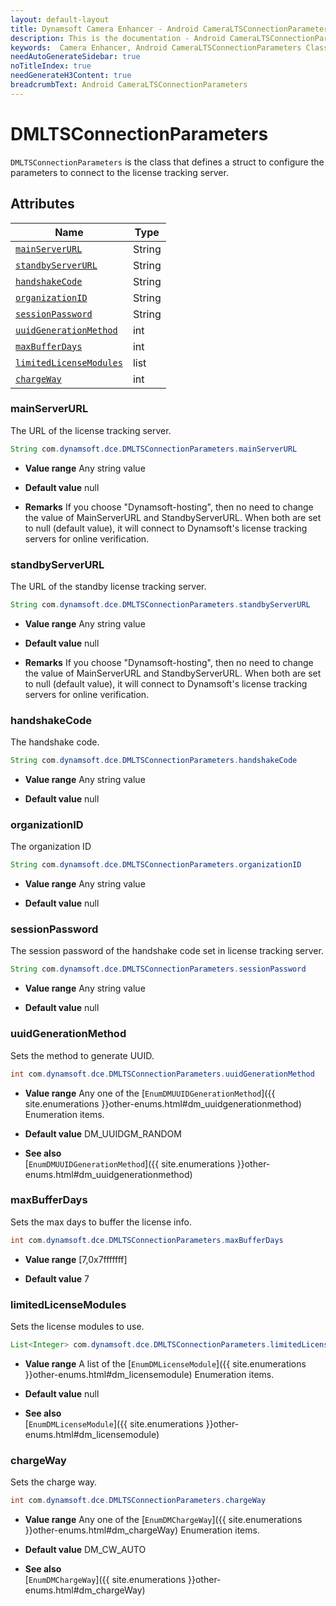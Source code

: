 ```yaml
---
layout: default-layout
title: Dynamsoft Camera Enhancer - Android CameraLTSConnectionParameters Class
description: This is the documentation - Android CameraLTSConnectionParameters Class page of Dynamsoft Camera Enhancer.
keywords:  Camera Enhancer, Android CameraLTSConnectionParameters Class
needAutoGenerateSidebar: true
noTitleIndex: true
needGenerateH3Content: true
breadcrumbText: Android CameraLTSConnectionParameters
---
```


# DMLTSConnectionParameters

`DMLTSConnectionParameters` is the class that defines a struct to configure the parameters to connect to the license tracking server.

## Attributes

| Name | Type |
|------|------|
| [`mainServerURL`](#mainserverurl) | String |
| [`standbyServerURL`](#standbyserverurl) | String |
| [`handshakeCode`](#handshakecode) | String |
| [`organizationID`](#organizationid) | String |
| [`sessionPassword`](#sessionpassword) | String |
| [`uuidGenerationMethod`](#uuidgenerationmethod) | int |
| [`maxBufferDays`](#maxbufferdays) | int |
| [`limitedLicenseModules`](#limitedlicensemodules) | list |
| [`chargeWay`](#chargeway) | int |

### mainServerURL

The URL of the license tracking server.

```java
String com.dynamsoft.dce.DMLTSConnectionParameters.mainServerURL
```

- **Value range**
    Any string value

- **Default value**
    null

- **Remarks**
    If you choose "Dynamsoft-hosting", then no need to change the value of MainServerURL and StandbyServerURL. When both are set to null (default value), it will connect to Dynamsoft's license tracking servers for online verification.

### standbyServerURL

The URL of the standby license tracking server.

```java
String com.dynamsoft.dce.DMLTSConnectionParameters.standbyServerURL
```

- **Value range**
    Any string value

- **Default value**
    null

- **Remarks**
    If you choose "Dynamsoft-hosting", then no need to change the value of MainServerURL and StandbyServerURL. When both are set to null (default value), it will connect to Dynamsoft's license tracking servers for online verification.

### handshakeCode

The handshake code.

```java
String com.dynamsoft.dce.DMLTSConnectionParameters.handshakeCode
```

- **Value range**
    Any string value

- **Default value**
    null

### organizationID

The organization ID

```java
String com.dynamsoft.dce.DMLTSConnectionParameters.organizationID
```

- **Value range**
    Any string value

- **Default value**
    null

### sessionPassword

The session password of the handshake code set in license tracking server.

```java
String com.dynamsoft.dce.DMLTSConnectionParameters.sessionPassword
```

- **Value range**
    Any string value

- **Default value**
    null

### uuidGenerationMethod

Sets the method to generate UUID.

```java
int com.dynamsoft.dce.DMLTSConnectionParameters.uuidGenerationMethod
```

- **Value range**
    Any one of the [`EnumDMUUIDGenerationMethod`]({{ site.enumerations }}other-enums.html#dm_uuidgenerationmethod) Enumeration items.

- **Default value**
    DM_UUIDGM_RANDOM

- **See also**  
    [`EnumDMUUIDGenerationMethod`]({{ site.enumerations }}other-enums.html#dm_uuidgenerationmethod)

### maxBufferDays

Sets the max days to buffer the license info.

```java
int com.dynamsoft.dce.DMLTSConnectionParameters.maxBufferDays
```

- **Value range**
    [7,0x7fffffff]  

- **Default value**
    7

### limitedLicenseModules

Sets the license modules to use.

```java
List<Integer> com.dynamsoft.dce.DMLTSConnectionParameters.limitedLicenseModules
```

- **Value range**
    A list of the [`EnumDMLicenseModule`]({{ site.enumerations }}other-enums.html#dm_licensemodule) Enumeration items.

- **Default value**
    null

- **See also**  
    [`EnumDMLicenseModule`]({{ site.enumerations }}other-enums.html#dm_licensemodule)

### chargeWay

Sets the charge way.

```java
int com.dynamsoft.dce.DMLTSConnectionParameters.chargeWay
```

- **Value range**
    Any one of the [`EnumDMChargeWay`]({{ site.enumerations }}other-enums.html#dm_chargeWay) Enumeration items.

- **Default value**
    DM_CW_AUTO

- **See also**  
    [`EnumDMChargeWay`]({{ site.enumerations }}other-enums.html#dm_chargeWay)
